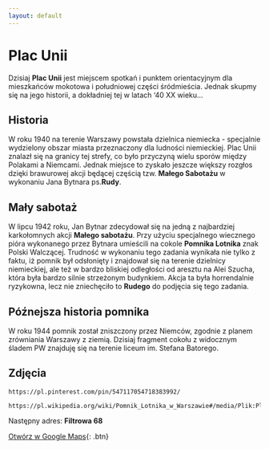 ```yaml
---
layout: default
---
```

# Plac Unii

Dzisiaj **Plac Unii** jest miejscem spotkań i punktem orientacyjnym dla mieszkańców mokotowa i południowej części śródmieścia. Jednak skupmy się na jego historii, a dokładniej tej w latach ‘40 XX wieku...

## Historia
W roku 1940 na terenie Warszawy powstała dzielnica niemiecka - specjalnie wydzielony obszar miasta przeznaczony dla ludności niemieckiej. Plac Unii znalazł się na granicy tej strefy, co było przyczyną wielu sporów między Polakami a Niemcami. Jednak miejsce to zyskało jeszcze większy rozgłos dzięki brawurowej akcji będącej częścią tzw. **Małego Sabotażu** w wykonaniu Jana Bytnara ps.**Rudy**.

## Mały sabotaż
W lipcu 1942 roku, Jan Bytnar zdecydował się na jedną z najbardziej karkołomnych akcji **Małego sabotażu**. Przy użyciu specjalnego wiecznego pióra wykonanego przez Bytnara umieścili na cokole **Pomnika Lotnika** znak Polski Walczącej. Trudność w wykonaniu tego zadania wynikała nie tylko z faktu, iż pomnik był odsłonięty i znajdował się na terenie dzielnicy niemieckiej, ale też w bardzo bliskiej odległości od aresztu na Alei Szucha, która była bardzo silnie strzeżonym budynkiem. Akcja ta była horrendalnie ryzykowna, lecz nie zniechęciło to **Rudego** do podjęcia się tego zadania.

## Późnejsza historia pomnika
W roku 1944 pomnik został zniszczony przez Niemców, zgodnie z planem zrówniania Warszawy z ziemią. Dzisiaj fragment cokołu z widocznym śladem PW znajduję się na terenie liceum im. Stefana Batorego.

## Zdjęcia
```
https://pl.pinterest.com/pin/547117054718383992/

https://pl.wikipedia.org/wiki/Pomnik_Lotnika_w_Warszawie#/media/Plik:Plac_Unii_Lubelskiej_w_Warszawie_Lata_30.jpg
```


Następny adres: **Filtrowa 68**


[Otwórz w Google Maps](https://www.google.com/maps/dir//Filtrowa+68,+00-057+Warszawa/@52.2195629,20.9815006,16z/data=!3m1!4b1!4m9!4m8!1m0!1m5!1m1!1s0x471eccbd79aadd4f:0x9d72ffac5f337b3!2m2!1d20.985878!2d52.219563!3e3){: .btn}


